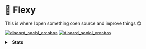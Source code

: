 # 👋 Flexy
This is where I open something open source and improve things 😋

[![discord_social_eresbos](https://img.shields.io/badge/Discord-Flexy%230001-6182e1)](https://discord.com/users/980871018673479710)
[![discord_social_eresbos](https://img.shields.io/badge/Discord-Guild_Link-6182e1)](https://discord.gg/northside)

<details>
  <summary>&nbsp; <b>Stats</b></summary>
  &nbsp; 
  <details>
    <summary> &nbsp; &nbsp; &nbsp; <b>GitHub Stats</b></summary>
    <!-- Remove the old stats
    <img src="https://github-readme-stats.vercel.app/api?username=eri&count_private=true&hide_border=true&show_icons=true&include_all_commits=true&bg_color=0d1117&title_color=df761c&text_color=FFFFFF&icon_color=df761c>
    <img src="https://github-readme-stats.vercel.app/api/top-langs/?username=eri&layout=compact&theme=nord&hide_border=true&bg_color=0d1117&border_radius=6&title_color=df761c">
    -->
    <img src="https://github-readme-stats.vercel.app/api?username=Flexy01&count_private=true&bg_color=0d1117&show_icons=true&theme=dark&hide_border=true" width="%100" height="150px" alt="stats" />
    <img src="https://github-readme-stats.vercel.app/api/top-langs/?username=Flexy01&layout=compact&bg_color=0d1117&theme=dark&hide_border=true" />
  </details>

  <details>
    <summary> &nbsp; &nbsp; &nbsp; <b>Discord Presence</b></summary>
    <img src="https://lanyard-profile-readme.vercel.app/api/980871018673479710?bg=0d1117">
  </details>
 </details>
 
